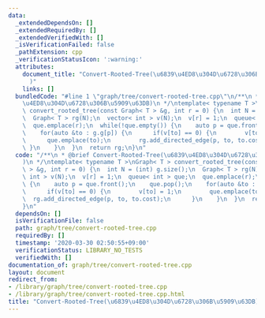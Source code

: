 ```yaml
---
data:
  _extendedDependsOn: []
  _extendedRequiredBy: []
  _extendedVerifiedWith: []
  _isVerificationFailed: false
  _pathExtension: cpp
  _verificationStatusIcon: ':warning:'
  attributes:
    document_title: "Convert-Rooted-Tree(\u6839\u4ED8\u304D\u6728\u306B\u5909\u63DB\
      )"
    links: []
  bundledCode: "#line 1 \"graph/tree/convert-rooted-tree.cpp\"\n/**\n * @brief Convert-Rooted-Tree(\u6839\
    \u4ED8\u304D\u6728\u306B\u5909\u63DB)\n */\ntemplate< typename T >\nGraph< T >\
    \ convert_rooted_tree(const Graph< T > &g, int r = 0) {\n  int N = (int) g.size();\n\
    \  Graph< T > rg(N);\n  vector< int > v(N);\n  v[r] = 1;\n  queue< int > que;\n\
    \  que.emplace(r);\n  while(!que.empty()) {\n    auto p = que.front();\n    que.pop();\n\
    \    for(auto &to : g.g[p]) {\n      if(v[to] == 0) {\n        v[to] = 1;\n  \
    \      que.emplace(to);\n        rg.add_directed_edge(p, to, to.cost);\n     \
    \ }\n    }\n  }\n  return rg;\n}\n"
  code: "/**\n * @brief Convert-Rooted-Tree(\u6839\u4ED8\u304D\u6728\u306B\u5909\u63DB\
    )\n */\ntemplate< typename T >\nGraph< T > convert_rooted_tree(const Graph< T\
    \ > &g, int r = 0) {\n  int N = (int) g.size();\n  Graph< T > rg(N);\n  vector<\
    \ int > v(N);\n  v[r] = 1;\n  queue< int > que;\n  que.emplace(r);\n  while(!que.empty())\
    \ {\n    auto p = que.front();\n    que.pop();\n    for(auto &to : g.g[p]) {\n\
    \      if(v[to] == 0) {\n        v[to] = 1;\n        que.emplace(to);\n      \
    \  rg.add_directed_edge(p, to, to.cost);\n      }\n    }\n  }\n  return rg;\n\
    }\n"
  dependsOn: []
  isVerificationFile: false
  path: graph/tree/convert-rooted-tree.cpp
  requiredBy: []
  timestamp: '2020-03-30 02:50:55+09:00'
  verificationStatus: LIBRARY_NO_TESTS
  verifiedWith: []
documentation_of: graph/tree/convert-rooted-tree.cpp
layout: document
redirect_from:
- /library/graph/tree/convert-rooted-tree.cpp
- /library/graph/tree/convert-rooted-tree.cpp.html
title: "Convert-Rooted-Tree(\u6839\u4ED8\u304D\u6728\u306B\u5909\u63DB)"
---
```

